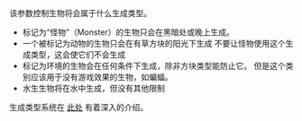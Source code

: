 该参数控制生物将会属于什么生成类型。

* 标记为“怪物”（Monster）的生物只会在黑暗处或晚上生成。
* 一个被标记为动物的生物只会在有草方块的阳光下生成 不要让怪物使用这个生成类型，这会使它们不会生成
* 标记为环境的生物会在任何条件下生成，除非方块类型能防止它。 但是这个类别应该用于没有游戏效果的生物，如蝙蝠。
* 水生生物将在水中生成，但没有其他限制

生成类型系统在 [此处](https://mcreator.net/wiki/mob-spawning-parameters) 有着深入的介绍。
